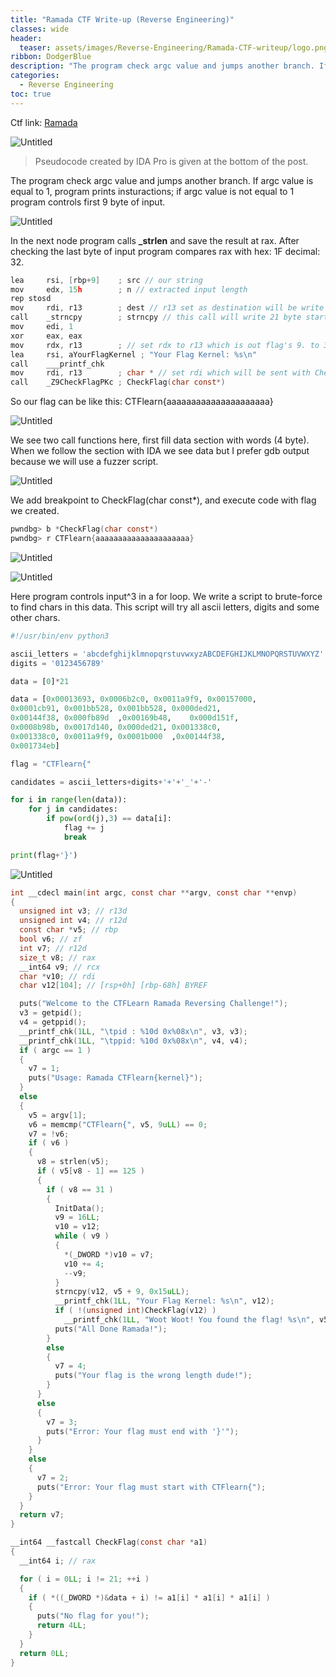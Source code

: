 ```yaml
---
title: "Ramada CTF Write-up (Reverse Engineering)"
classes: wide
header:
  teaser: assets/images/Reverse-Engineering/Ramada-CTF-writeup/logo.png
ribbon: DodgerBlue
description: "The program check argc value and jumps another branch. If argc value is equal to 1, program prints insturactions; if ..."
categories:
  - Reverse Engineering
toc: true
---
```


Ctf link: [Ramada](https://ctflearn.com/challenge/1009)

![Untitled](/assets/images/Reverse-Engineering/Ramada-CTF-writeup/Untitled.png)

> Pseudocode created by IDA Pro is given at the bottom of the post.
> 

The program check argc value and jumps another branch. If argc value is equal to 1, program prints insturactions; if argc value is not equal to 1 program controls first 9 byte of input. 

![Untitled](/assets/images/Reverse-Engineering/Ramada-CTF-writeup/Untitled%201.png)

In the next node program calls **_strlen** and save the result at rax. After checking the last byte of input program compares rax with hex: 1F decimal: 32.  

```c
lea     rsi, [rbp+9]    ; src // our string
mov     edx, 15h        ; n // extracted input length
rep stosd
mov     rdi, r13        ; dest // r13 set as destination will be write
call    _strncpy        ; strncpy // this call will write 21 byte starting from input+9   
mov     edi, 1
xor     eax, eax
mov     rdx, r13        ; // set rdx to r13 which is out flag's 9. to 31. position
lea     rsi, aYourFlagKernel ; "Your Flag Kernel: %s\n"
call    ___printf_chk
mov     rdi, r13        ; char * // set rdi which will be sent with CheckFlag function
call    _Z9CheckFlagPKc ; CheckFlag(char const*)
```

So our flag can be like this: CTFlearn{aaaaaaaaaaaaaaaaaaaaa}

![Untitled](/assets/images/Reverse-Engineering/Ramada-CTF-writeup/Untitled%202.png)

We see two call functions here, first fill data section with words (4 byte). When we follow the section with IDA we see data but I prefer gdb output because we will use a fuzzer script.

![Untitled](/assets/images/Reverse-Engineering/Ramada-CTF-writeup/Untitled%203.png)

We add breakpoint to CheckFlag(char const*), and execute code with flag we created.

```c
pwndbg> b *CheckFlag(char const*)
pwndbg> r CTFlearn{aaaaaaaaaaaaaaaaaaaaa}
```

![Untitled](/assets/images/Reverse-Engineering/Ramada-CTF-writeup/Untitled%204.png)

![Untitled](/assets/images/Reverse-Engineering/Ramada-CTF-writeup/Untitled%205.png)

Here program controls input^3 in a for loop. We write a script to brute-force to find chars in this data. This script will try all ascii letters, digits and some other chars.

```python
#!/usr/bin/env python3

ascii_letters = 'abcdefghijklmnopqrstuvwxyzABCDEFGHIJKLMNOPQRSTUVWXYZ'
digits = '0123456789'

data = [0]*21

data = [0x00013693,	0x0006b2c0,	0x0011a9f9,	0x00157000,
0x0001cb91,	0x001bb528,	0x001bb528,	0x000ded21,
0x00144f38,	0x000fb89d	,0x00169b48,	0x000d151f,
0x0008b98b,	0x0017d140,	0x000ded21,	0x001338c0,
0x001338c0,	0x0011a9f9,	0x0001b000	,0x00144f38,
0x001734eb]

flag = "CTFlearn{"

candidates = ascii_letters+digits+'+'+'_'+'-'

for i in range(len(data)):
    for j in candidates:
        if pow(ord(j),3) == data[i]:
            flag += j
            break

print(flag+'}')
```

![Untitled](/assets/images/Reverse-Engineering/Ramada-CTF-writeup/Untitled%206.png)

```c
int __cdecl main(int argc, const char **argv, const char **envp)
{
  unsigned int v3; // r13d
  unsigned int v4; // r12d
  const char *v5; // rbp
  bool v6; // zf
  int v7; // r12d
  size_t v8; // rax
  __int64 v9; // rcx
  char *v10; // rdi
  char v12[104]; // [rsp+0h] [rbp-68h] BYREF

  puts("Welcome to the CTFLearn Ramada Reversing Challenge!");
  v3 = getpid();
  v4 = getppid();
  __printf_chk(1LL, "\tpid : %10d 0x%08x\n", v3, v3);
  __printf_chk(1LL, "\tppid: %10d 0x%08x\n", v4, v4);
  if ( argc == 1 )
  {
    v7 = 1;
    puts("Usage: Ramada CTFlearn{kernel}");
  }
  else
  {
    v5 = argv[1];
    v6 = memcmp("CTFlearn{", v5, 9uLL) == 0;
    v7 = !v6;
    if ( v6 )
    {
      v8 = strlen(v5);
      if ( v5[v8 - 1] == 125 )
      {
        if ( v8 == 31 )
        {
          InitData();
          v9 = 16LL;
          v10 = v12;
          while ( v9 )
          {
            *(_DWORD *)v10 = v7;
            v10 += 4;
            --v9;
          }
          strncpy(v12, v5 + 9, 0x15uLL);
          __printf_chk(1LL, "Your Flag Kernel: %s\n", v12);
          if ( !(unsigned int)CheckFlag(v12) )
            __printf_chk(1LL, "Woot Woot! You found the flag! %s\n", v5);
          puts("All Done Ramada!");
        }
        else
        {
          v7 = 4;
          puts("Your flag is the wrong length dude!");
        }
      }
      else
      {
        v7 = 3;
        puts("Error: Your flag must end with '}'");
      }
    }
    else
    {
      v7 = 2;
      puts("Error: Your flag must start with CTFlearn{");
    }
  }
  return v7;
}
```

```c
__int64 __fastcall CheckFlag(const char *a1)
{
  __int64 i; // rax

  for ( i = 0LL; i != 21; ++i )
  {
    if ( *((_DWORD *)&data + i) != a1[i] * a1[i] * a1[i] )
    {
      puts("No flag for you!");
      return 4LL;
    }
  }
  return 0LL;
}
```
